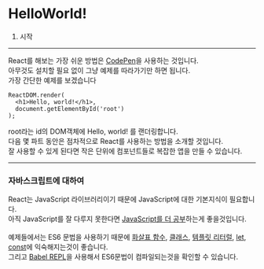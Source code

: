HelloWorld!
=============
1. 시작
---------
React를 해보는 가장 쉬운 방법은 [CodePen](http://codepen.io/gaearon/pen/ZpvBNJ?editors=0010)을 사용하는 것입니다.<br>
아무것도 설치할 필요 없이 그냥 예제를 따라가기만 하면 됩니다.<br>
가장 간단한 예제를 보겠습니다
```JSX
ReactDOM.render(
  <h1>Hello, world!</h1>,
  document.getElementById('root')
);
```
root라는 id의 DOM객체에 Hello, world! 를 랜더링합니다.<br>
다음 몇 파트 동안은 점차적으로 React를 사용하는 방법을 소개할 것입니다.<br>
잘 사용할 수 있게 된다면 작은 단위에 컴포넌트들로 복잡한 앱을 만들 수 있습니다.<br>

------------------

### 자바스크립트에 대하여
React는 JavaScript 라이브러리이기 때문에 JavaScript에 대한 기본지식이 필요합니다.<br>
아직 JavaScript를 잘 다루지 못한다면 [JavaScript를 더 공부](https://developer.mozilla.org/en-US/docs/Web/JavaScript/A_re-introduction_to_JavaScript)하는게 좋을것입니다.<br>
<br>
예제들에서는 ES6 문법을 사용하기 때문에 [화살표 함수](https://developer.mozilla.org/en-US/docs/Web/JavaScript/Reference/Functions/Arrow_functions), [클래스](https://developer.mozilla.org/en-US/docs/Web/JavaScript/Reference/Classes), [템플릿 리터럴](https://developer.mozilla.org/en/docs/Web/JavaScript/Reference/Template_literals), [let](https://developer.mozilla.org/en-US/docs/Web/JavaScript/Reference/Statements/let), [const](https://developer.mozilla.org/en-US/docs/Web/JavaScript/Reference/Statements/const)에 익숙해지는것이 좋습니다.<br>
그리고 [Babel REPL](http://babeljs.io/repl/#?babili=false&evaluate=true&lineWrap=false&presets=es2015%2Creact&experimental=false&loose=false&spec=false&code=const%20element%20%3D%20%3Ch1%3EHello%2C%20world!%3C%2Fh1%3E%3B%0Aconst%20container%20%3D%20document.getElementById('root')%3B%0AReactDOM.render(element%2C%20container)%3B%0A)을 사용해서 ES6문법이 컴파일되는것을 확인할 수 있습니다.
